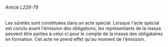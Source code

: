 ###### Article L228-79

Les sûretés sont constituées dans un acte spécial. Lorsque l'acte spécial est conclu avant l'émission des obligations, les représentants de la masse peuvent être parties à celui-ci pour le compte de la masse des obligataires en formation. Cet acte ne prend effet qu'au moment de l'émission.

